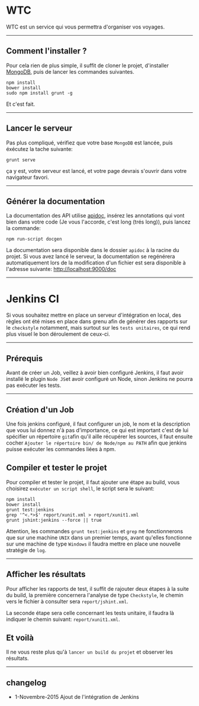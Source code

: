 # WTC

WTC est un service qui vous permettra d'organiser vos voyages.

----
## Comment l'installer ?

Pour cela rien de plus simple, il suffit de cloner le projet, d'installer [MongoDB](https://www.mongodb.org/), puis de lancer les commandes suivantes.

    npm install
    bower install
    sudo npm install grunt -g
Et c'est fait.

----
## Lancer le serveur
Pas plus compliqué, vérifiez que votre base ``MongoDB`` est lancée, puis éxécutez la tache suivante:
 
    grunt serve

ça y est, votre serveur est lancé, et votre page devrais s'ouvrir dans votre navigateur favori.

----
## Générer la documentation

La documentation des API utilise [apidoc](https://apidocjs.com), insérez les annotations qui vont bien dans votre code (Je vous l'accorde, c'est long (trés long)), puis lancez la commande:

    npm run-script docgen
La documentation sera disponible dans le dossier ``apidoc`` à la racine du projet. Si vous avez lancé le serveur, la documentation se regénérera automatiquement lors de la modification d'un fichier est sera disponible à l'adresse suivante: [http://localhost:9000/doc](http://localhost:9000/doc)


---
# Jenkins CI

Si vous souhaitez mettre en place un serveur d'intégration en local, des règles ont été mises en place dans grenu afin de générer des rapports sur le `checkstyle` notamment, mais surtout sur les `tests unitaires`, ce qui rend plus visuel le bon déroulement de ceux-ci.

---
## Prérequis

Avant de créer un Job, veillez à avoir bien configuré Jenkins, il faut avoir installé le plugin `Node JS`et avoir configuré un Node, sinon Jenkins ne pourra pas exécuter les tests.

---
## Création d'un Job

Une fois jenkins configuré, il faut configurer un job, le nom et la description que vous lui donnez n'à pas d'importance, ce qui est important c'est de lui spécifier un répertoire `git`afin qu'il aille récupérer les sources, il faut ensuite cocher `Ajouter le répertoire bin/ de Node/npm au PATH` afin que jenkins puisse exécuter les commandes liées à npm.

## Compiler et tester le projet

Pour compiler et tester le projet, il faut ajouter une étape au build, vous choisirez `exécuter un script shell`, le script sera le suivant:

    npm install
    bower install
    grunt test:jenkins
    grep '^<.*>$' report/xunit.xml > report/xunit1.xml
    grunt jshint:jenkins --force || true

Attention, les commandes `grunt test:jenkins` et `grep` ne fonctionnerons que sur une machine `UNIX` dans un premier temps, avant qu'elles fonctionne sur une machine de type `Windows` il faudra mettre en place une nouvelle stratégie de `log`.

---
## Afficher les résultats

Pour afficher les rapports de test, il suffit de rajouter deux étapes à la suite du build, la première concernera l'analyse de type `Checkstyle`, le chemin vers le fichier à consulter sera `report/jshint.xml`.

La seconde étape sera celle concernant les tests unitaire, il faudra là indiquer le chemin suivant: `report/xunit1.xml`.

## Et voilà

Il ne vous reste plus qu'à `lancer un build du projet` et observer les résultats.


----
## changelog
* 1-Novembre-2015 Ajout de l'intégration de Jenkins
